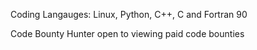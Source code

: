 Coding Langauges: Linux, Python, C++, C and Fortran 90

Code Bounty Hunter open to viewing paid code bounties
